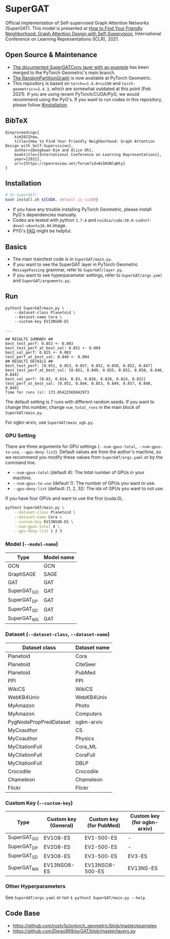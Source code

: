 # SuperGAT
Official implementation of Self-supervised Graph Attention Networks (SuperGAT).
This model is presented at [How to Find Your Friendly Neighborhood: Graph Attention Design with Self-Supervision](https://openreview.net/forum?id=Wi5KUNlqWty), International Conference on Learning Representations (ICLR), 2021.

## Open Source & Maintenance

- [The documented SuperGATConv layer with an example](https://pytorch-geometric.readthedocs.io/en/latest/generated/torch_geometric.nn.conv.SuperGATConv.html) has been merged to the PyTorch Geometric's main branch.
- [The RandomPartitionGraph](https://pytorch-geometric.readthedocs.io/en/latest/generated/torch_geometric.datasets.RandomPartitionGraphDataset.html) is now available at PyTorch Geometric.
- This repository is based on `torch==1.4.0+cu100` and `torch-geometric==1.4.3`, which are somewhat outdated at this point (Feb 2021).
If you are using recent PyTorch/CUDA/PyG, we would recommend using the PyG's.
If you want to run codes in this repository, please follow [#installation](https://github.com/dongkwan-kim/SuperGAT#installation).

## BibTeX

```
@inproceedings{
    kim2021how,
    title={How to Find Your Friendly Neighborhood: Graph Attention Design with Self-Supervision},
    author={Dongkwan Kim and Alice Oh},
    booktitle={International Conference on Learning Representations},
    year={2021},
    url={https://openreview.net/forum?id=Wi5KUNlqWty}
}
```

## Installation

```bash
# In SuperGAT/
bash install.sh ${CUDA, default is cu100}
```

- If you have any trouble installing PyTorch Geometric, please install PyG's dependencies manually.
- Codes are tested with python `3.7.6` and `nvidia/cuda:10.0-cudnn7-devel-ubuntu16.04` image.
- PYG's [FAQ](https://pytorch-geometric.readthedocs.io/en/latest/notes/installation.html#frequently-asked-questions) might be helpful.

## Basics
- The main train/test code is in `SuperGAT/main.py`.
- If you want to see the SuperGAT layer in PyTorch Geometric `MessagePassing` grammar, refer to `SuperGAT/layer.py`.
- If you want to see hyperparameter settings, refer to `SuperGAT/args.yaml` and `SuperGAT/arguments.py`.

## Run

```text
python3 SuperGAT/main.py \
    --dataset-class Planetoid \
    --dataset-name Cora \
    --custom-key EV13NSO8-ES
 
...

## RESULTS SUMMARY ##
best_test_perf: 0.853 +- 0.003
best_test_perf_at_best_val: 0.851 +- 0.004
best_val_perf: 0.825 +- 0.003
test_perf_at_best_val: 0.849 +- 0.004
## RESULTS DETAILS ##
best_test_perf: [0.851, 0.853, 0.857, 0.852, 0.858, 0.852, 0.847]
best_test_perf_at_best_val: [0.851, 0.849, 0.855, 0.852, 0.858, 0.848, 0.844]
best_val_perf: [0.82, 0.824, 0.83, 0.826, 0.828, 0.824, 0.822]
test_perf_at_best_val: [0.851, 0.844, 0.853, 0.849, 0.857, 0.848, 0.844]
Time for runs (s): 173.85422565042973
```

The default setting is 7 runs with different random seeds. If you want to change this number, change `num_total_runs` in the main block of `SuperGAT/main.py`.

For ogbn-arxiv, use `SuperGAT/main_ogb.py`.

### GPU Setting

There are three arguments for GPU settings (`--num-gpus-total`, `--num-gpus-to-use`, `--gpu-deny-list`).
Default values are from the author's machine, so we recommend you modify these values from `SuperGAT/args.yaml` or by the command line.
- `--num-gpus-total` (default 4): The total number of GPUs in your machine.
- `--num-gpus-to-use` (default 1): The number of GPUs you want to use.
- `--gpu-deny-list` (default: [1, 2, 3]): The ids of GPUs you want to not use.

If you have four GPUs and want to use the first (cuda:0),
```bash
python3 SuperGAT/main.py \
    --dataset-class Planetoid \
    --dataset-name Cora \
    --custom-key EV13NSO8-ES \
    --num-gpus-total 4 \
    --gpu-deny-list 1 2 3
```

### Model (`--model-name`)

| Type                  | Model name              |
|-----------------------|-------------------------|
| GCN                   | GCN                     |
| GraphSAGE             | SAGE                    |
| GAT                   | GAT                     |
| SuperGAT<sub>GO</sub> | GAT                     |
| SuperGAT<sub>DP</sub> | GAT                     |
| SuperGAT<sub>SD</sub> | GAT                     |
| SuperGAT<sub>MX</sub> | GAT                     |


### Dataset (`--dataset-class`, `--dataset-name`)

| Dataset class   | Dataset name                  |
|-----------------|-------------------------------|
| Planetoid       | Cora                          |
| Planetoid       | CiteSeer                      |
| Planetoid       | PubMed                        |
| PPI             | PPI                           |
| WikiCS          | WikiCS                        |
| WebKB4Univ      | WebKB4Univ                    |
| MyAmazon        | Photo                         |
| MyAmazon        | Computers                     |
| PygNodePropPredDataset | ogbn-arxiv             |
| MyCoauthor      | CS                            |
| MyCoauthor      | Physics                       |
| MyCitationFull  | Cora_ML                       |
| MyCitationFull  | CoraFull                      |
| MyCitationFull  | DBLP                          |
| Crocodile       | Crocodile                     |
| Chameleon       | Chameleon                     |
| Flickr          | Flickr                        |

### Custom Key (`--custom-key`)

| Type                   | Custom key (General) | Custom key (for PubMed) | Custom key (for ogbn-arxiv) |
|------------------------|----------------------|-------------------------|-----------------------------|
| SuperGAT<sub>GO</sub> | EV1O8-ES              | EV1-500-ES              | -                           |
| SuperGAT<sub>DP</sub> | EV2O8-ES              | EV2-500-ES              | -                           |
| SuperGAT<sub>SD</sub> | EV3O8-ES              | EV3-500-ES              | EV3-ES                      |
| SuperGAT<sub>MX</sub> | EV13NSO8-ES           | EV13NSO8-500-ES         | EV13NS-ES                   |


### Other Hyperparameters

See `SuperGAT/args.yaml` or run `$ python3 SuperGAT/main.py --help`.

## Code Base
- https://github.com/rusty1s/pytorch_geometric/blob/master/examples 
- https://github.com/Diego999/pyGAT/blob/master/layers.py

